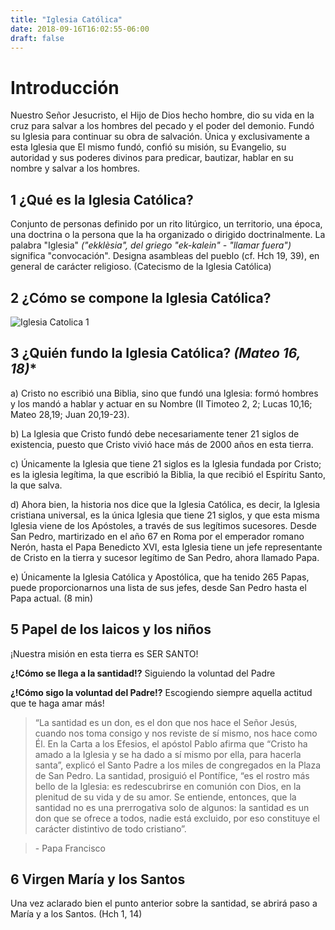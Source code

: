 ```yaml
---
title: "Iglesia Católica"
date: 2018-09-16T16:02:55-06:00
draft: false
---
```


# Introducción

Nuestro Señor Jesucristo, el Hijo de Dios hecho hombre, dio su vida en la cruz para salvar a los hombres del pecado y el poder del demonio. Fundó su Iglesia para continuar su obra de salvación. Única y exclusivamente a esta Iglesia que El mismo fundó, confió su misión, su Evangelio, su autoridad y sus poderes divinos para predicar, bautizar, hablar en su nombre y salvar a los hombres.

## 1 ¿Qué es la Iglesia Católica?

Conjunto de personas definido por un rito litúrgico, un territorio, una época, una doctrina o la persona que la ha organizado o dirigido doctrinalmente. La palabra "Iglesia" *("ekklèsia", del griego "ek-kalein" - "llamar fuera")* significa "convocación". Designa asambleas del pueblo (cf. Hch 19, 39), en general de carácter religioso. (Catecismo de la Iglesia Católica)

## 2 ¿Cómo se compone la Iglesia Católica?

![Iglesia Catolica 1](/img/iglesia_catolica_1.png) 

## 3 ¿Quién fundo la Iglesia Católica? *(Mateo 16, 18)**

a)	Cristo no escribió una Biblia, sino que fundó una Iglesia: formó hombres y los mandó a hablar y actuar en su Nombre (II Timoteo 2, 2; Lucas 10,16; Mateo 28,19; Juan 20,19-23). 

b)	La Iglesia que Cristo fundó debe necesariamente tener 21 siglos de existencia, puesto que Cristo vivió hace más de 2000 años en esta tierra. 

c)	Únicamente la Iglesia que tiene 21 siglos es la Iglesia fundada por Cristo; es la iglesia legítima, la que escribió la Biblia, la que recibió el Espíritu Santo, la que salva. 

d)	Ahora bien, la historia nos dice que la Iglesia Católica, es decir, la Iglesia cristiana universal, es la única Iglesia que tiene 21 siglos, y que esta misma Iglesia viene de los Apóstoles, a través de sus legítimos sucesores. Desde San Pedro, martirizado en el año 67 en Roma por el emperador romano Nerón, hasta el Papa Benedicto XVI, esta Iglesia tiene un jefe representante de Cristo en la tierra y sucesor legítimo de San Pedro, ahora llamado Papa. 

e)	Únicamente la Iglesia Católica y Apostólica, que ha tenido 265 Papas, puede proporcionarnos una lista de sus jefes, desde San Pedro hasta el Papa actual.
(8 min)

## 5 Papel de los laicos y los niños 

¡Nuestra misión en esta tierra es SER SANTO!

**¿!Cómo se llega a la santidad!?** Siguiendo la voluntad del Padre

**¿!Cómo sigo la voluntad del Padre!?** Escogiendo siempre aquella actitud que te haga amar más!

> “La santidad es un don, es el don que nos hace el Señor Jesús, cuando nos toma consigo y nos reviste de sí mismo, nos hace como Él. En la Carta a los Efesios, el apóstol Pablo afirma que “Cristo ha amado a la Iglesia y se ha dado a sí mismo por ella, para hacerla santa”, explicó el Santo Padre a los miles de congregados en la Plaza de San Pedro. La santidad, prosiguió el Pontífice, “es el rostro más bello de la Iglesia: es redescubrirse en comunión con Dios, en la plenitud de su vida y de su amor. Se entiende, entonces, que la santidad no es una prerrogativa solo de algunos: la santidad es un don que se ofrece a todos, nadie está excluido, por eso constituye el carácter distintivo de todo cristiano”. 

> \- Papa Francisco

## 6 Virgen María y los Santos

Una vez aclarado bien el punto anterior sobre la santidad, se abrirá paso a María y a los Santos. (Hch 1, 14)
